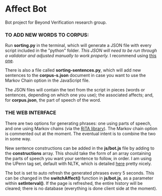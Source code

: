 # Affect Bot

Bot project for Beyond Verification research group.  

### TO ADD NEW WORDS TO CORPUS:  

Run **sorting.py** in the terminal, which will generate a JSON file with every script included in the "python" folder. *This JSON will need to be run through a validator and adjusted manually to work properly.* I recommend using [this one](https://jsonformatter.org/).

There is also a file called **sorting-sentences.py**, which will add new sentences to the **corpus-s.json** document in case you want to use the Markov Chain option in the JavaScript file.

The JSON files will contain the text from the script in pieces (words or sentences, depending on which one you use); the associated affects; and, for **corpus.json**, the part of speech of the word.

### THE WEB INTERFACE  

There are two options for generating phrases: one using parts of speech, and one using Markov chains (via the [RiTA library](https://rednoise.org/rita/reference/index.php)). The Markov chain option is commented out at the moment. The eventual intent is to combine the two in some way.

New sentence constructions can be added in the **js/bot.js** file by adding to the **constructions** array. This should take the form of an array containing the parts of speech you want your sentence to follow, in order. I am using the UPenn tag set, default with NLTK, which is detailed [here](https://medium.com/@gianpaul.r/tokenization-and-parts-of-speech-pos-tagging-in-pythons-nltk-library-2d30f70af13b) pretty nicely.

The bot is set to auto refresh the generated phrases every 5 seconds. This can be changed in the **switchAffect()** function in **js/bot.js**, as a parameter within **setInterval()**. If the page is refreshed, the entire history will be cleared; there is no database (everything is done client side at the moment).
